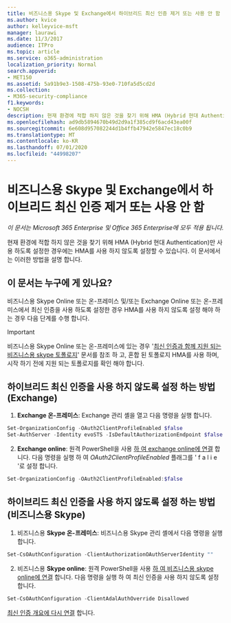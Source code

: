 ```yaml
---
title: 비즈니스용 Skype 및 Exchange에서 하이브리드 최신 인증 제거 또는 사용 안 함
ms.author: kvice
author: kelleyvice-msft
manager: laurawi
ms.date: 11/3/2017
audience: ITPro
ms.topic: article
ms.service: o365-administration
localization_priority: Normal
search.appverid:
- MET150
ms.assetid: 5a91b9e3-1508-475b-93e0-710fa5d5cd2d
ms.collection:
- M365-security-compliance
f1.keywords:
- NOCSH
description: 현재 환경에 적합 하지 않은 것을 찾기 위해 HMA (Hybrid 현대 Authentication)만 사용 하도록 설정한 경우에는 HMA를 사용 하지 않도록 설정할 수 있습니다. 이 문서에서는 이러한 방법을 설명 합니다.
ms.openlocfilehash: ad9db5894670b49d2d9a1f385cd9f6acd43ea00f
ms.sourcegitcommit: 6e608d957082244d1b4ffb47942e5847ec18c0b9
ms.translationtype: MT
ms.contentlocale: ko-KR
ms.lasthandoff: 07/01/2020
ms.locfileid: "44998207"
---
```

# <a name="removing-or-disabling-hybrid-modern-authentication-from-skype-for-business-and-exchange"></a>비즈니스용 Skype 및 Exchange에서 하이브리드 최신 인증 제거 또는 사용 안 함

*이 문서는 Microsoft 365 Enterprise 및 Office 365 Enterprise에 모두 적용 됩니다.*

현재 환경에 적합 하지 않은 것을 찾기 위해 HMA (Hybrid 현대 Authentication)만 사용 하도록 설정한 경우에는 HMA를 사용 하지 않도록 설정할 수 있습니다. 이 문서에서는 이러한 방법을 설명 합니다.
  
## <a name="who-is-this-article-for"></a>이 문서는 누구에 게 있나요?

비즈니스용 Skype Online 또는 온-프레미스 및/또는 Exchange Online 또는 온-프레미스에서 최신 인증을 사용 하도록 설정한 경우 HMA를 사용 하지 않도록 설정 해야 하는 경우 다음 단계를 수행 합니다.

> [!IMPORTANT]
> 비즈니스용 Skype Online 또는 온-프레미스에 있는 경우 '[최신 인증과 함께 지원 되는 비즈니스용 skype 토폴로지](https://technet.microsoft.com/library/mt803262.aspx)' 문서를 참조 하 고, 혼합 된 토폴로지 HMA를 사용 하며, 시작 하기 전에 지원 되는 토폴로지를 확인 해야 합니다.
  
## <a name="how-to-disable-hybrid-modern-authentication-exchange"></a>하이브리드 최신 인증을 사용 하지 않도록 설정 하는 방법 (Exchange)

1. **Exchange 온-프레미스**: Exchange 관리 셸을 열고 다음 명령을 실행 합니다. 

```powershell
Set-OrganizationConfig -OAuth2ClientProfileEnabled $false
Set-AuthServer -Identity evoSTS -IsDefaultAuthorizationEndpoint $false
```

2. **Exchange online**: 원격 PowerShell을 사용 [하 여 exchange online에 연결](https://docs.microsoft.com/powershell/exchange/exchange-online/connect-to-exchange-online-powershell/connect-to-exchange-online-powershell) 합니다. 다음 명령을 실행 하 여 *OAuth2ClientProfileEnabled* 플래그를 ' f a l i e '로 설정 합니다.

```powershell    
Set-OrganizationConfig -OAuth2ClientProfileEnabled:$false
```
    
## <a name="how-to-disable-hybrid-modern-authentication-skype-for-business"></a>하이브리드 최신 인증을 사용 하지 않도록 설정 하는 방법 (비즈니스용 Skype)

1. 비즈니스용 **Skype 온-프레미스**: 비즈니스용 Skype 관리 셸에서 다음 명령을 실행 합니다.

```powershell
Set-CsOAuthConfiguration -ClientAuthorizationOAuthServerIdentity ""
```

2. 비즈니스용 **Skype online**: 원격 PowerShell을 사용 [하 여 비즈니스용 skype online에 연결](https://docs.microsoft.com/office365/enterprise/powershell/manage-skype-for-business-online-with-office-365-powershell) 합니다. 다음 명령을 실행 하 여 최신 인증을 사용 하지 않도록 설정 합니다.

```powershell    
Set-CsOAuthConfiguration -ClientAdalAuthOverride Disallowed
```

[최신 인증 개요에 다시 연결](hybrid-modern-auth-overview.md) 합니다. 
  

